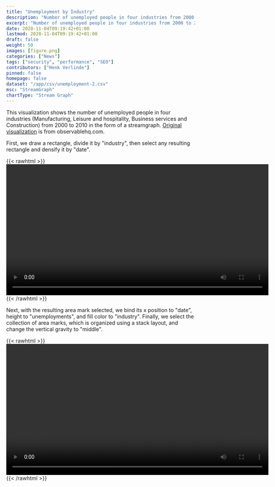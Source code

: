 ```yaml
---
title: "Unemployment by Industry"
description: "Number of unemployed people in four industries from 2000 to 2010."
excerpt: "Number of unemployed people in four industries from 2000 to 2010."
date: 2020-11-04T09:19:42+01:00
lastmod: 2020-11-04T09:19:42+01:00
draft: false
weight: 50
images: [figure.png]
categories: ["News"]
tags: ["security", "performance", "SEO"]
contributors: ["Henk Verlinde"]
pinned: false
homepage: false
dataset: "/app/csv/unemployment-2.csv"
msc: "StreamGraph"
chartType: "Stream Graph"
---
```

This visualization shows the number of unemployed people in four industries (Manufacturing, Leisure and hospitality, Business services and Construction) from 2000 to 2010 in the form of a streamgraph. [Original visualization](https://observablehq.com/@d3/streamgraph) is from observablehq.com.

First, we draw a rectangle, divide it by "industry", then select any resulting rectangle and densify it by "date". 

{{< rawhtml >}} 
<video width=700px class="tutorial-video" controls>
    <source src="/videos/gallery/streamgraph-1.mov" type="video/mp4">
    Your browser does not support the video tag.  
</video>
{{< /rawhtml >}}

Next, with the resulting area mark selected, we bind its x position to "date", height to "unemployments", and fill color to "industry". Finally, we select the collection of area marks, which is organized using a stack layout, and change the vertical gravity to "middle".  

{{< rawhtml >}} 
<video width=700px class="tutorial-video" controls>
    <source src="/videos/gallery/streamgraph-2.mov" type="video/mp4">
    Your browser does not support the video tag.  
</video>
{{< /rawhtml >}}

